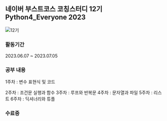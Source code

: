 ## 네이버 부스트코스 코칭스터디 12기 Python4_Everyone 2023
![12기](https://github.com/MinwooPyeon/Coaching_study_12_Python4_Everyone_2023/assets/153968515/ed617451-3b86-4cf7-b63f-dd619e6a8663)

### 활동기간
2023.06.07 ~ 2023.07.05

### 공부 내용
1주차 : 변수 표현식 및 코드

2주차 : 조건문 실행과 함수
3주차 : 루프와 반복문
4주차 : 문자열과 파일
5주차 : 리스트
6주차 : 딕셔너리와 튜플

### 수료증
